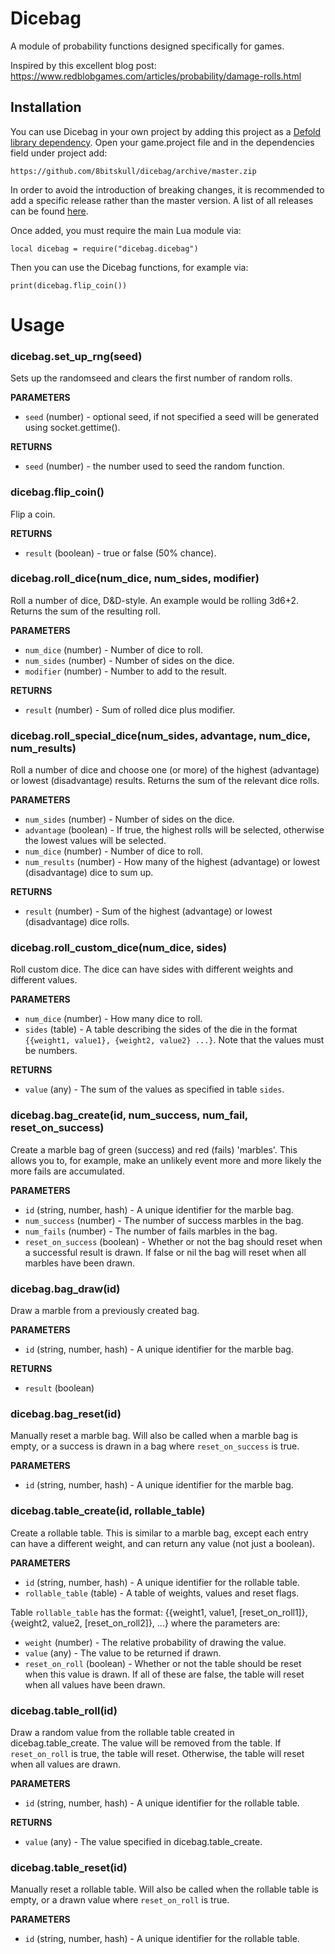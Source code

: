 # Dicebag
A module of probability functions designed specifically for games.

Inspired by this excellent blog post: https://www.redblobgames.com/articles/probability/damage-rolls.html

## Installation
You can use Dicebag in your own project by adding this project as a [Defold library dependency](http://www.defold.com/manuals/libraries/). Open your game.project file and in the dependencies field under project add:

	https://github.com/8bitskull/dicebag/archive/master.zip

In order to avoid the introduction of breaking changes, it is recommended to add a specific release rather than the master version. A list of all releases can be found [here](https://github.com/8bitskull/dicebag/releases).

Once added, you must require the main Lua module via:

```
local dicebag = require("dicebag.dicebag")
```
Then you can use the Dicebag functions, for example via:

```
print(dicebag.flip_coin())
```


# Usage
### dicebag.set_up_rng(seed)
Sets up the randomseed and clears the first number of random rolls.

**PARAMETERS**
* `seed` (number) - optional seed, if not specified a seed will be generated using socket.gettime().

**RETURNS**
* `seed` (number) - the number used to seed the random function.

### dicebag.flip_coin()
Flip a coin.

**RETURNS**
* `result` (boolean) - true or false (50% chance).

### dicebag.roll_dice(num_dice, num_sides, modifier)
Roll a number of dice, D&D-style. An example would be rolling 3d6+2. Returns the sum of the resulting roll.

**PARAMETERS**
* `num_dice` (number) - Number of dice to roll.
* `num_sides` (number) - Number of sides on the dice.
* `modifier` (number) - Number to add to the result.

**RETURNS**
* `result` (number) - Sum of rolled dice plus modifier.

### dicebag.roll_special_dice(num_sides, advantage, num_dice, num_results)
Roll a number of dice and choose one (or more) of the highest (advantage) or lowest (disadvantage) results. Returns the sum of the relevant dice rolls.

**PARAMETERS**
* `num_sides` (number) - Number of sides on the dice.
* `advantage` (boolean) - If true, the highest rolls will be selected, otherwise the lowest values will be selected.
* `num_dice` (number) - Number of dice to roll.
* `num_results` (number) - How many of the highest (advantage) or lowest (disadvantage) dice to sum up.

**RETURNS**
* `result` (number) - Sum of the highest (advantage) or lowest (disadvantage) dice rolls.

### dicebag.roll_custom_dice(num_dice, sides)
Roll custom dice. The dice can have sides with different weights and different values.

**PARAMETERS**
* `num_dice` (number) - How many dice to roll.
* `sides` (table) - A table describing the sides of the die in the format `{{weight1, value1}, {weight2, value2} ...}`. Note that the values must be numbers.

**RETURNS**
* `value` (any) - The sum of the values as specified in table `sides`.

### dicebag.bag_create(id, num_success, num_fail, reset_on_success)
Create a marble bag of green (success) and red (fails) 'marbles'. This allows you to, for example, make an unlikely event more and more likely the more fails are accumulated.

**PARAMETERS**
* `id` (string, number, hash) - A unique identifier for the marble bag.
* `num_success` (number) - The number of success marbles in the bag.
* `num_fails` (number) -  The number of fails marbles in the bag.
* `reset_on_success` (boolean) - Whether or not the bag should reset when a successful result is drawn. If false or nil the bag will reset when all marbles have been drawn.

### dicebag.bag_draw(id)
Draw a marble from a previously created bag.

**PARAMETERS**
* `id` (string, number, hash) - A unique identifier for the marble bag.

**RETURNS**
* `result` (boolean)

### dicebag.bag_reset(id)
Manually reset a marble bag. Will also be called when a marble bag is empty, or a success is drawn in a bag where `reset_on_success` is true.

**PARAMETERS**
* `id` (string, number, hash) - A unique identifier for the marble bag.

### dicebag.table_create(id, rollable_table)
Create a rollable table. This is similar to a marble bag, except each entry can have a different weight, and can return any value (not just a boolean).

**PARAMETERS**
* `id` (string, number, hash) - A unique identifier for the rollable table.
* `rollable_table` (table) - A table of weights, values and reset flags.

Table `rollable_table` has the format: {{weight1, value1, [reset_on_roll1]}, {weight2, value2, [reset_on_roll2]}, ...} where the parameters are:
* `weight` (number) - The relative probability of drawing the value.
* `value` (any) - The value to be returned if drawn.
* `reset_on_roll` (boolean) - Whether or not the table should be reset when this value is drawn. If all of these are false, the table will reset when all values have been drawn.

### dicebag.table_roll(id)
Draw a random value from the rollable table created in dicebag.table_create. The value will be removed from the table. If `reset_on_roll` is true, the table will reset. Otherwise, the table will reset when all values are drawn.

**PARAMETERS**
* `id` (string, number, hash) - A unique identifier for the rollable table.

**RETURNS**
* `value` (any) - The value specified in dicebag.table_create.

### dicebag.table_reset(id)
Manually reset a rollable table. Will also be called when the rollable table is empty, or a drawn value where `reset_on_roll` is true.

**PARAMETERS**
* `id` (string, number, hash) - A unique identifier for the rollable table.
